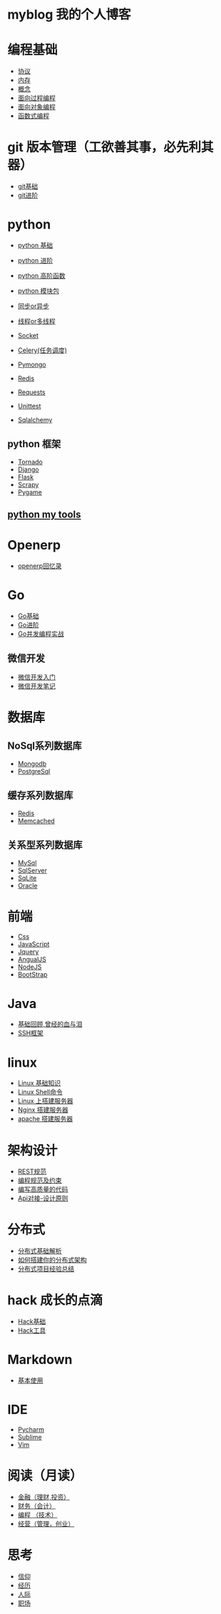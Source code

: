 # myblog 我的个人博客

# 编程基础
* [协议]()
* [内存]()
* [概念]()
* [面向过程编程]()
* [面向对象编程]()
* [函数式编程]()

# git 版本管理（工欲善其事，必先利其器）
* [git基础]()
* [git进阶]()

# python
* [python 基础]()
* [python 进阶]()
* [python 高阶函数]()
* [python 模块包]()

* [同步or异步]()
* [线程or多线程]()
* [Socket]()

* [Celery(任务调度)]()
* [Pymongo]()
* [Redis]()
* [Requests]()
* [Unittest]()
* [Sqlalchemy]()

## python 框架
* [Tornado]()
* [Django]()
* [Flask]()
* [Scrapy]()
* [Pygame]()

## [python my tools]()
# Openerp
* [openerp回忆录](https://github.com/lei314121077/myblog/blob/master/openERP.md)

# Go 
* [Go基础](https://github.com/lei314121077/myblog/blob/master/Go%E5%9F%BA%E7%A1%80.md)
* [Go进阶]()
* [Go并发编程实战]()

## 微信开发
* [微信开发入门]()
* [微信开发笔记]()

# 数据库
## NoSql系列数据库
* [Mongodb]()
* [PostgreSql]()

## 缓存系列数据库
* [Redis]()
* [Memcached]()

## 关系型系列数据库
* [MySql]()
* [SqlServer]()
* [SqLite]()
* [Oracle]()

# 前端
* [Css]()
* [JavaScript]()
* [Jquery]()
* [AngualJS]()
* [NodeJS]()
* [BootStrap]()

# Java
* [基础回顾,曾经的血与泪]()
* [SSH框架]()

# linux
* [Linux 基础知识]()
* [Linux Shell命令]()
* [Linux 上搭建服务器]()
* [Nginx 搭建服务器]()
* [apache 搭建服务器]()

# 架构设计
* [REST规范](https://github.com/lei314121077/myblog/blob/master/RestFul.md)
* [编程规范及约束]() 
* [编写高质量的代码]()
* [Api对接-设计原则]()


# 分布式
* [分布式基础解析]()
* [如何搭建你的分布式架构]()
* [分布式项目经验总结]()

# hack 成长的点滴
* [Hack基础]()
* [Hack工具]()

# Markdown
* [基本使用](https://github.com/lei314121077/myblog/blob/master/Markdown.md)

# IDE
* [Pycharm]()
* [Sublime]()
* [Vim]()

# 阅读（月读）
* [金融（理财,投资）]()
* [财务（会计）]()
* [编程 （技术）]()
* [经营（管理，创业）]()

# 思考
* [信仰]()
* [经历]()
* [人际]()
* [职场]()



